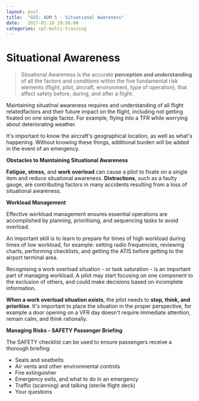 ```yaml
---
layout: post
title:  "GS5: ADM 5 - Situational Awareness"
date:   2017-01-18 19:56:00
categories: cpl-multi-training
---
```


# Situational Awareness

 > Situational Awareness is the accurate **perception and understanding**
 > of all the factors and conditions within the five fundamental risk
 > elements (flight, pilot, aircraft, environment, type of operation),
 > that affect safety before, during, and after a flight.

Maintaining situatinal awareness requires and understanding of all flight
relatedfactors and their future impact on the flight, including not getting
fixated on one single factor. For example, flying into a TFR while
worrying about deteriorating weather.

It's important to know the aircraft's geographical location, as well as
what's happening. Without knowing these things, additional burden will
be added in the event of an emergency.

**Obstacles to Maintaining Situational Awareness**

**Fatigue, stress,** and **work overload** can cause a pilot to fixate
on a single item and reduce situational awareness. **Distractions**,
such as a faulty gauge, are contributing factors in many accidents
resulting from a loss of situational awareness.

**Workload Management**

Effective workload management ensures essential operations are
accomplished by planning, prioritising, and sequencing tasks to avoid
overload.

An important skill is to learn to prepare for times of high workload
during times of low workload, for example: setting radio frequencies,
reviewing charts, performing checklists, and getting the ATIS before
getting to the airport terminal area.

Recognising a work overload situation - or task saturation - is an
important part of managing workload. A pilot may start focusing on
one component to the exclusion of others, and could make decisions
based on incomplete information.

**When a work overload situation exists**, the pilot needs to **stop,
think, and prioritise**. It's important to place the situation in the
proper perspective, for example a door opening on a VFR day doesn't
require immediate attention, remain calm, and think rationally.

**Managing Risks - SAFETY Passenger Briefing**

The SAFETY checklist can be used to ensure passengers receive a
thorough briefing:

 * Seats and seatbelts
 * Air vents and other environmental controls
 * Fire extinguisher
 * Emergency exits, and what to do in an emergency
 * Traffic (scanning) and talking (sterile flight deck)
 * Your questions
